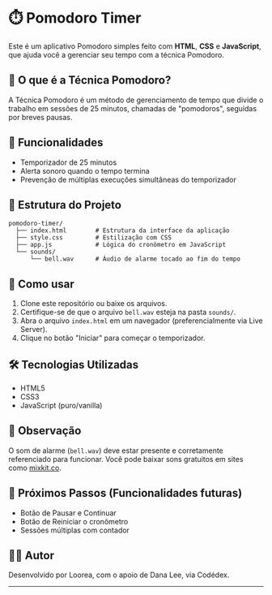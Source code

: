 # ⏱️ Pomodoro Timer

Este é um aplicativo Pomodoro simples feito com **HTML**, **CSS** e **JavaScript**, que ajuda você a gerenciar seu tempo com a técnica Pomodoro.

## 🧠 O que é a Técnica Pomodoro?

A Técnica Pomodoro é um método de gerenciamento de tempo que divide o trabalho em sessões de 25 minutos, chamadas de "pomodoros", seguidas por breves pausas.

## 🚀 Funcionalidades

- Temporizador de 25 minutos
- Alerta sonoro quando o tempo termina
- Prevenção de múltiplas execuções simultâneas do temporizador

## 📁 Estrutura do Projeto
```
pomodoro-timer/
  ├── index.html        # Estrutura da interface da aplicação
  ├── style.css         # Estilização com CSS
  ├── app.js            # Lógica do cronômetro em JavaScript
  └── sounds/
      └── bell.wav      # Áudio de alarme tocado ao fim do tempo
```

## 🎯 Como usar

1. Clone este repositório ou baixe os arquivos.
2. Certifique-se de que o arquivo `bell.wav` esteja na pasta `sounds/`.
3. Abra o arquivo `index.html` em um navegador (preferencialmente via Live Server).
4. Clique no botão "Iniciar" para começar o temporizador.

## 🛠️ Tecnologias Utilizadas

- HTML5
- CSS3
- JavaScript (puro/vanilla)

## 🔔 Observação

O som de alarme (`bell.wav`) deve estar presente e corretamente referenciado para funcionar. Você pode baixar sons gratuitos em sites como [mixkit.co](https://mixkit.co/free-sound-effects/).

## 📌 Próximos Passos (Funcionalidades futuras)

- Botão de Pausar e Continuar
- Botão de Reiniciar o cronômetro
- Sessões múltiplas com contador

## 🧑‍💻 Autor

Desenvolvido por Loorea, com o apoio de Dana Lee, via Codédex.

---
